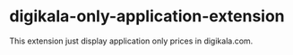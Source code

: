 # digikala-only-application-extension
This extension just display application only prices in digikala.com.
